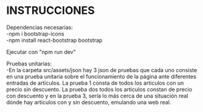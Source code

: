 <h1>INSTRUCCIONES</h1>

Dependencias necesarias:<br>
    -npm i bootstrap-icons <br>
    -npm install react-bootstrap bootstrap

Ejecutar con "npm run dev"

Pruebas unitarias:<br>
    -En la carpeta src/assets/json hay 3 json de pruebas que cada uno consiste en una prueba unitaria sobre el funcionamiento de la página ante diferentes entradas de articulos. La prueba 1 consta de todos los articulos con un precio sin descuento. La prueba dos todos los articulos constan de precio con descuento y en la prueba 3, sería lo más cerca de una situación real dónde hay articulos con y sin descuento, emulando una web real.